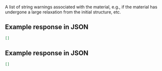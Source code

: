 A list of string warnings associated with the material, e.g., if the material has undergone a large relaxation from the initial structure, etc.







## Example response in JSON

```json
[]
```

## Example response in JSON

```json
[]
```

